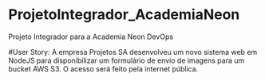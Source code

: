 # ProjetoIntegrador_AcademiaNeon
Projeto Integrador para a Academia Neon DevOps

#User Story:
A empresa Projetos SA desenvolveu um novo sistema web em NodeJS para disponibilizar um formulário de envio de imagens para um bucket AWS S3. O acesso será feito pela internet pública.
